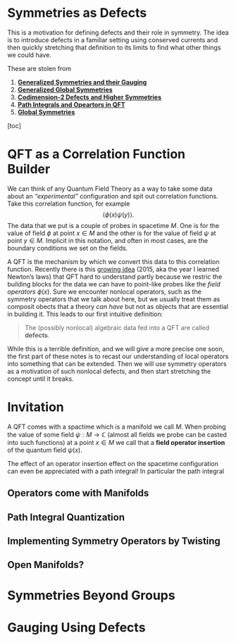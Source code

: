 # Symmetries as Defects

This is a motivation for defining defects and their role in symmetry. The idea is to introduce defects in a familiar setting using conserved currents and then quickly stretching that definition to its limits to find what other things we could have.

These are stolen from

1.  [**Generalized Symmetries and their Gauging**](https://youtu.be/tj7JrjbclWA)
2. [**Generalized Global Symmetries**](https://arxiv.org/pdf/1412.5148)
3. [**Codimension-2 Defects and Higher Symmetries**](https://arxiv.org/pdf/2208.07367)
4. [**Path Integrals and Opeartors in QFT**](http://www.hartmanhep.net/topics2015/4-pathintegrals.pdf) 
5. [**Global Symmetries**](https://www.youtube.com/watch?v=GZvs-ae4YRA)

[toc]

# QFT as a Correlation Function Builder

We can think of any Quantum Field Theory as a way to take some data about an *“experimental”* configuration and spit out correlation functions. Take this correlation function, for example
$$
\langle \phi(x) \psi(y)\rangle.
$$
The data that we put is a couple of probes in spacetime $M$. One is for the value of field $\phi$ at point $x \in M$ and the other is for the value of field $\psi$ at point $y \in M$. Implicit in this notation, and often in most cases, are the boundary conditions we set on the fields.

A QFT is the mechanism by which we convert this data to this correlation function. Recently there is this [growing idea](https://www.youtube.com/watch?v=GZvs-ae4YRA) (2015, aka the year I learned Newton’s laws) that QFT hard to understand partly because we restric the building blocks for the data we can have to point-like probes like the *field operators* $\phi(x)$. Sure we encounter nonlocal operators, such as the symmetry operators that we talk about here, but we usually treat them as composit obects that a theory *can have* but not as objects that are essential in building it. This leads to our first intuitive definition:

> The (possibly nonlocal) algebraic data fed into a QFT are called **defects**.

While this is a terrible definition, and we will give a more precise one soon, the first part of these notes is to recast our understanding of local operators into something that can be extended. Then we will use symmetry operators as a motivation of such nonlocal defects, and then start stretching the concept until it breaks.

# Invitation

A QFT comes with a spactime which is a manifold we call $M$. When probing the value of some field $\psi : M \to \mathbb{C}$ (almost all fields we probe can be casted into such functions) at a point $x \in M$ we call that a **field operator insertion** of the quantum field $\psi(x)$. 

The effect of an operator insertion effect on the spacetime configuration can even be appreciated with a path integral! In particular the path integral 



## Operators come with Manifolds





## Path Integral Quantization





## Implementing Symmetry Operators by Twisting





## Open Manifolds?





# Symmetries Beyond Groups









# Gauging Using Defects 